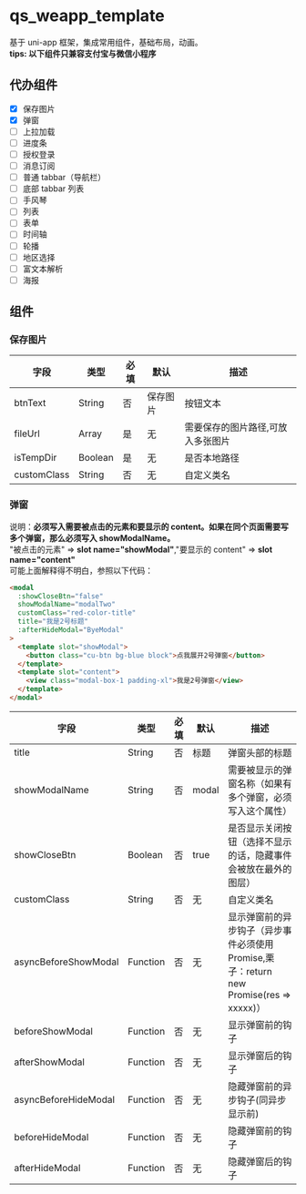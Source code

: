 # qs_weapp_template

基于 uni-app 框架，集成常用组件，基础布局，动画。  
**tips: 以下组件只兼容支付宝与微信小程序**

## 代办组件

- [x] 保存图片
- [x] 弹窗
- [ ] 上拉加载
- [ ] 进度条
- [ ] 授权登录
- [ ] 消息订阅
- [ ] 普通 tabbar（导航栏）
- [ ] 底部 tabbar 列表
- [ ] 手风琴
- [ ] 列表
- [ ] 表单
- [ ] 时间轴
- [ ] 轮播
- [ ] 地区选择
- [ ] 富文本解析
- [ ] 海报

## 组件

### 保存图片

| 字段        | 类型    | 必填 | 默认     | 描述                              |
| ----------- | ------- | ---- | -------- | --------------------------------- |
| btnText     | String  | 否   | 保存图片 | 按钮文本                          |
| fileUrl     | Array   | 是   | 无       | 需要保存的图片路径,可放入多张图片 |
| isTempDir   | Boolean | 是   | 无       | 是否本地路径                      |
| customClass | String  | 否   | 无       | 自定义类名                        |

### 弹窗

说明：**必须写入需要被点击的元素和要显示的 content。如果在同个页面需要写多个弹窗，那么必须写入 showModalName。**  
"被点击的元素" => **slot name="showModal"**,"要显示的 content" => **slot name="content"**  
可能上面解释得不明白，参照以下代码：

```html
<modal
  :showCloseBtn="false"
  showModalName="modalTwo"
  customClass="red-color-title"
  title="我是2号标题"
  :afterHideModal="ByeModal"
>
  <template slot="showModal">
    <button class="cu-btn bg-blue block">点我展开2号弹窗</button>
  </template>
  <template slot="content">
    <view class="modal-box-1 padding-xl">我是2号弹窗</view>
  </template>
</modal>
```

| 字段                 | 类型     | 必填 | 默认  | 描述                                                                                    |
| -------------------- | -------- | ---- | ----- | --------------------------------------------------------------------------------------- |
| title                | String   | 否   | 标题  | 弹窗头部的标题                                                                          |
| showModalName        | String   | 否   | modal | 需要被显示的弹窗名称（如果有多个弹窗，必须写入这个属性）                                |
| showCloseBtn         | Boolean  | 否   | true  | 是否显示关闭按钮（选择不显示的话，隐藏事件会被放在最外的图层）                          |
| customClass          | String   | 否   | 无    | 自定义类名                                                                              |
| asyncBeforeShowModal | Function | 否   | 无    | 显示弹窗前的异步钩子（异步事件必须使用 Promise,栗子：return new Promise(res => xxxxx)） |
| beforeShowModal      | Function | 否   | 无    | 显示弹窗前的钩子                                                                        |
| afterShowModal       | Function | 否   | 无    | 显示弹窗后的钩子                                                                        |
| asyncBeforeHideModal | Function | 否   | 无    | 隐藏弹窗前的异步钩子(同异步显示前)                                                      |
| beforeHideModal      | Function | 否   | 无    | 隐藏弹窗前的钩子                                                                        |
| afterHideModal       | Function | 否   | 无    | 隐藏弹窗后的钩子                                                                        |
